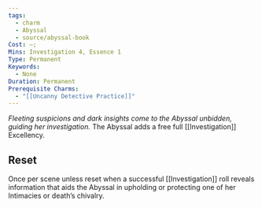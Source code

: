 ```yaml
---
tags:
  - charm
  - Abyssal
  - source/abyssal-book
Cost: —; 
Mins: Investigation 4, Essence 1
Type: Permanent
Keywords:
  - None
Duration: Permanent
Prerequisite Charms:
  - "[[Uncanny Detective Practice]]"
---
```

*Fleeting suspicions and dark insights come to the Abyssal unbidden, guiding her investigation.*
The Abyssal adds a free full [[Investigation]] Excellency.
## Reset 
Once per scene unless reset when a successful [[Investigation]] roll reveals information that aids the Abyssal in upholding or protecting one of her Intimacies or death’s chivalry.